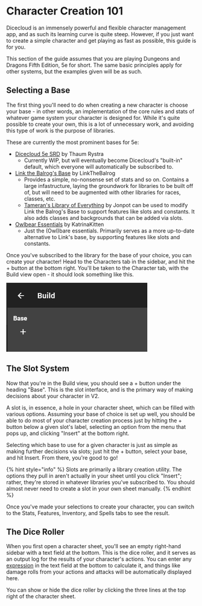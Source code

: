 # Character Creation 101

Dicecloud is an immensely powerful and flexible character management app, and as such its learning curve is quite steep. However, if you just want to create a simple character and get playing as fast as possible, this guide is for you.

This section of the guide assumes that you are playing Dungeons and Dragons Fifth Edition, 5e for short. The same basic principles apply for other systems, but the examples given will be as such.

## Selecting a Base

The first thing you'll need to do when creating a new character is choose your base - in other words, an implementation of the core rules and stats of whatever game system your character is designed for. While it's quite possible to create your own, this is a lot of unnecessary work, and avoiding this type of work is the purpose of libraries.

These are currently the most prominent bases for 5e:

* [Dicecloud 5e SRD](https://beta.dicecloud.com/library/qkv8aptJH2fCXARcJ) by Thaum Rystra
  * Currently WIP, but will eventually become Dicecloud's "built-in" default, which everyone will automatically be subscribed to.
* [Link the Balrog's Base](https://beta.dicecloud.com/library/NMgBJwmFKjkxvM8HW) by LinkTheBalrog
  * Provides a simple, no-nonsense set of stats and so on. Contains a large infastructure, laying the groundwork for libraries to be built off of, but will need to be augmented with other libraries for races, classes, etc.
  * [Tameran's Library of Everything](https://beta.dicecloud.com/library/hYPp44b6DvkgZkL2o) by Jonpot can be used to modify Link the Balrog's Base to support features like slots and constants. It also adds classes and backgrounds that can be added via slots.
* [Owlbear Essentials](https://beta.dicecloud.com/library/cBiPuuN2wbrBp2tbg) by KatrinaKitten
  * Just the \(Owl\)bare essentials. Primarily serves as a more up-to-date alternative to Link's base, by supporting features like slots and constants.

Once you've subscribed to the library for the base of your choice, you can create your character! Head to the Characters tab in the sidebar, and hit the + button at the bottom right. You'll be taken to the Character tab, with the Build view open - it should look something like this.

![The Build view shown when you first create a character.](../.gitbook/assets/image%20%283%29.png)

## The Slot System

Now that you're in the Build view, you should see a + button under the heading "Base". This is the slot interface, and is the primary way of making decisions about your character in V2.

A slot is, in essence, a hole in your character sheet, which can be filled with various options. Assuming your base of choice is set up well, you should be able to do most of your character creation process just by hitting the + button below a given slot's label, selecting an option from the menu that pops up, and clicking "Insert" at the bottom right.

Selecting which base to use for a given character is just as simple as making further decisions via slots; just hit the + button, select your base, and hit Insert. From there, you're good to go!

{% hint style="info" %}
Slots are primarily a library creation utility. The options they pull in aren't actually in your sheet until you click "Insert"; rather, they're stored in whatever libraries you've subscribed to. You should almost never need to create a slot in your own sheet manually.
{% endhint %}

Once you've made your selections to create your character, you can switch to the Stats, Features, Inventory, and Spells tabs to see the result.

## The Dice Roller

When you first open a character sheet, you'll see an empty right-hand sidebar with a text field at the bottom. This is the dice roller, and it serves as an output log for the results of your character's actions. You can enter any [expression](../creating-a-library/parser-documentation.md) in the text field at the bottom to calculate it, and things like damage rolls from your actions and attacks will be automatically displayed here.

You can show or hide the dice roller by clicking the three lines at the top right of the character sheet.

